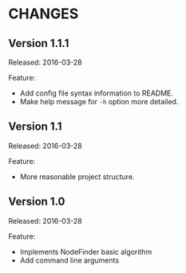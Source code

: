 CHANGES
=======

Version 1.1.1
-------------

Released: 2016-03-28

Feature:

- Add config file syntax information to README.
- Make help message for `-h` option more detailed.


Version 1.1
-----------

Released: 2016-03-28

Feature:

- More reasonable project structure.


Version 1.0
-----------

Released: 2016-03-28

Feature:

- Implements NodeFinder basic algorithm
- Add command line arguments
